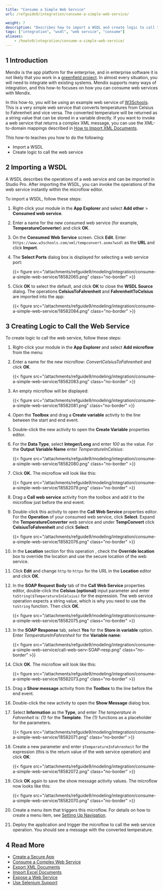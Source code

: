 ```yaml
---
title: "Consume a Simple Web Service"
url: /refguide9/integration/consume-a-simple-web-service/

weight: 7
description: "Describes how to import a WSDL and create logic to call the web service."
tags: ["integration", "wsdl", "web service", "consume"]
aliases:
    - /howto9/integration/consume-a-simple-web-service/
---
```


## 1 Introduction

Mendix is the app platform for the enterprise, and in enterprise software it is not likely that you work in a [greenfield project](https://en.wikipedia.org/wiki/Greenfield_project). In almost every situation, you will need to integrate with existing systems. Mendix supports many ways of integration, and this how-to focuses on how you can consume web services with Mendix.

In this how-to, you will be using an example web service of [W3Schools](https://www.w3schools.com/). This is a very simple web service that converts temperatures from Celsius to Fahrenheit and vice versa. The converted temperature will be returned as a string value that can be stored in a variable directly. If you want to invoke a web service that returns a complex XML message, you can use the XML-to-domain mappings described in [How to Import XML Documents](/howto9/integration/importing-xml-documents/).

This how-to teaches you how to do the following:

* Import a WSDL
* Create logic to call the web service

## 2 Importing a WSDL

A WSDL describes the operations of a web service and can be imported in Studio Pro. After importing the WSDL, you can invoke the operations of the web service instantly within the microflow editor.

To import a WSDL, follow these steps:

1. Right-click your module in the **App Explorer** and select **Add other** > **Consumed web service**.
2. Enter a name for the new consumed web service (for example, **TemperatureConverter**) and click **OK**.
3. On the **Consumed Web Service** screen. Click **Edit**. Enter `https://www.w3schools.com/xml/tempconvert.asmx?wsdl` as the **URL** and click **Import**.
4. The **Select Ports** dialog box is displayed for selecting a web service port:

    {{< figure src="/attachments/refguide9/modeling/integration/consume-a-simple-web-service/18582065.png" class="no-border" >}}

5. Click **OK** to select the default, and click **OK** to close the **WSDL Source** dialog. The operations **CelsiusToFahrenheit** and **FahrenheitToCelsius** are imported into the app:

    {{< figure src="/attachments/refguide9/modeling/integration/consume-a-simple-web-service/18582084.png" class="no-border" >}}

## 3 Creating Logic to Call the Web Service

To create logic to call the web service, follow these steps:

1. Right-click your module in the **App Explorer** and select **Add microflow** from the menu:
2. Enter a name for the new microflow: *ConvertCelsiusToFahrenheit* and click **OK**.

    {{< figure src="/attachments/refguide9/modeling/integration/consume-a-simple-web-service/18582083.png" class="no-border" >}}

3. An empty microflow will be displayed:

    {{< figure src="/attachments/refguide9/modeling/integration/consume-a-simple-web-service/18582081.png" class="no-border" >}}

4. Open the **Toolbox** and drag a **Create variable** activity to the line between the start and end event.
5. Double-click the new activity to open the **Create Variable** properties editor.
6. For the **Data Type**, select **Integer/Long** and enter *100* as the value. For the **Output Variable Name** enter *TemperatureInCelsius*:

    {{< figure src="/attachments/refguide9/modeling/integration/consume-a-simple-web-service/18582080.png" class="no-border" >}}

7. Click **OK.** The microflow will look like this:

    {{< figure src="/attachments/refguide9/modeling/integration/consume-a-simple-web-service/18582079.png" class="no-border" >}}

8. Drag a **Call web service** activity from the toolbox and add it to the microflow just before the end event.
9. Double-click this activity to open the **Call Web Service** properties editor. For the **Operation** of your consumed web service, click **Select**. Expand the **TemperatureConverter** web service and under **TempConvert** click **CelsiusToFahrenheit** and click **Select**:

    {{< figure src="/attachments/refguide9/modeling/integration/consume-a-simple-web-service/18582076.png" class="no-border" >}}

10. In the **Location** section for this operation , check the **Override location** box to override the location and use the secure location of the web service.
11. Click **Edit** and change `http` to `https` for the URL in the **Location** editor and click **OK**.
12. In the **SOAP Request Body** tab of the **Call Web Service** properties editor, double-click the **Celsius (optional)** input parameter and enter `toString($TemperatureInCelsius)` for the expression. The web service operation expects a string value, which is why you need to use the `toString` function. Then click **OK**.

    {{< figure src="/attachments/refguide9/modeling/integration/consume-a-simple-web-service/18582075.png" class="no-border" >}}

13. In the **SOAP Response** tab, select **Yes** for the **Store in variable** option. Enter *TemperatureInFahrenheit* for the **Variable name**:

    {{< figure src="/attachments/refguide9/modeling/integration/consume-a-simple-web-service/call-web-serv-SOAP-resp.png" class="no-border" >}}

14. Click **OK**. The microflow will look like this:

    {{< figure src="/attachments/refguide9/modeling/integration/consume-a-simple-web-service/18582073.png" class="no-border" >}}

15. Drag a **Show message** activity from the **Toolbox** to the line before the end event.
16. Double-click the new activity to open the **Show Message** dialog box.

17. Select **Information** as the **Type**, and enter *The temperature in Fahrenheit is: {1}* for the **Template**. The *{1}* functions as a placeholder for the parameters.

    {{< figure src="/attachments/refguide9/modeling/integration/consume-a-simple-web-service/18582071.png" class="no-border" >}}

18. Create a new parameter and enter `$TemperatureInFahrenheit` for the expression (this is the return value of the web service operation) and click **OK**:

    {{< figure src="/attachments/refguide9/modeling/integration/consume-a-simple-web-service/18582072.png" class="no-border" >}}

19. Click **OK** again to save the show message activity values. The microflow now looks like this:

    {{< figure src="/attachments/refguide9/modeling/integration/consume-a-simple-web-service/18582070.png" class="no-border" >}}

20. Create a menu item that triggers this microflow. For details on how to create a menu item, see [Setting Up Navigation](/refguide9/setting-up-the-navigation-structure/).

21. Deploy the application and trigger the microflow to call the web service operation. You should see a message with the converted temperature.

## 4 Read More

* [Create a Secure App](/howto9/security/create-a-secure-app/)
* [Consume a Complex Web Service](/refguide9/integration/consume-a-complex-web-service/)
* [Export XML Documents](/howto9/integration/export-xml-documents/)
* [Import Excel Documents](/howto9/integration/importing-excel-documents/)
* [Expose a Web Service](/refguide9/integration/expose-a-web-service/)
* [Use Selenium Support](/howto9/integration/selenium-support/)
